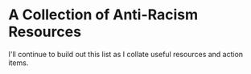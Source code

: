 # A Collection of Anti-Racism Resources
I'll continue to build out this list as I collate useful resources and action items.